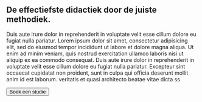 ## <span class="text-bg-black"><span style="color: var(--color-primary-green);">De effectiefste didactiek</span> door de juiste methodiek<span style="color: var(--color-primary-green);">.</span></span>

Duis aute irure dolor in reprehenderit in voluptate velit esse cillum dolore eu fugiat nulla pariatur. Lorem ipsum dolor sit amet, consectetur adipisicing elit, sed do eiusmod tempor incididunt ut labore et dolore magna aliqua. Ut enim ad minim veniam, quis nostrud exercitation ullamco laboris nisi ut aliquip ex ea commodo consequat. <span style="color: var(--color-secondary-green);">Duis aute irure dolor in reprehenderit in voluptate velit esse cillum dolore eu fugiat nulla pariatur</span>. Excepteur sint occaecat cupidatat non proident, sunt in culpa qui officia deserunt mollit anim id est laborum. veritatis et quasi architecto beatae vitae dicta ss

<button>Boek een studie</button>